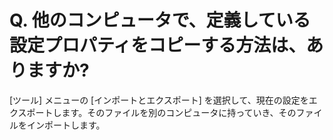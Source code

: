 # Q. 他のコンピュータで、定義している設定プロパティをコピーする方法は、ありますか?

\[ツール\] メニューの \[インポートとエクスポート\] を選択して、現在の設定をエクスポートします。そのファイルを別のコンピュータに持っていき、そのファイルをインポートします。
